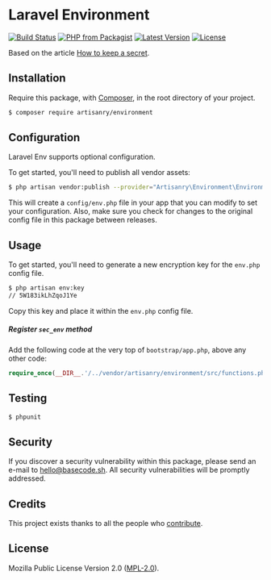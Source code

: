 # Laravel Environment

[![Build Status](https://img.shields.io/travis/artisanry/Environment/master.svg?style=flat-square)](https://travis-ci.org/artisanry/Environment)
[![PHP from Packagist](https://img.shields.io/packagist/php-v/artisanry/environment.svg?style=flat-square)]()
[![Latest Version](https://img.shields.io/github/release/artisanry/Environment.svg?style=flat-square)](https://github.com/artisanry/Environment/releases)
[![License](https://img.shields.io/packagist/l/artisanry/Environment.svg?style=flat-square)](https://packagist.org/packages/artisanry/Environment)

Based on the article [How to keep a secret](http://blog.fortrabbit.com/how-to-keep-a-secret).

## Installation

Require this package, with [Composer](https://getcomposer.org/), in the root directory of your project.

``` bash
$ composer require artisanry/environment
```

## Configuration

Laravel Env supports optional configuration.

To get started, you'll need to publish all vendor assets:

```bash
$ php artisan vendor:publish --provider="Artisanry\Environment\EnvironmentServiceProvider"
```

This will create a `config/env.php` file in your app that you can modify to set your configuration. Also, make sure you check for changes to the original config file in this package between releases.

## Usage

To get started, you'll need to generate a new encryption key for the `env.php` config file.

```bash
$ php artisan env:key
// 5W183ikLhZqoJ1Ye
```

Copy this key and place it within the `env.php` config file.

##### Register `sec_env` method

Add the following code at the very top of `bootstrap/app.php`, above any other code:

``` php
require_once(__DIR__.'/../vendor/artisanry/environment/src/functions.php');
```

## Testing

``` bash
$ phpunit
```

## Security

If you discover a security vulnerability within this package, please send an e-mail to hello@basecode.sh. All security vulnerabilities will be promptly addressed.

## Credits

This project exists thanks to all the people who [contribute](../../contributors).

## License

Mozilla Public License Version 2.0 ([MPL-2.0](./LICENSE)).
